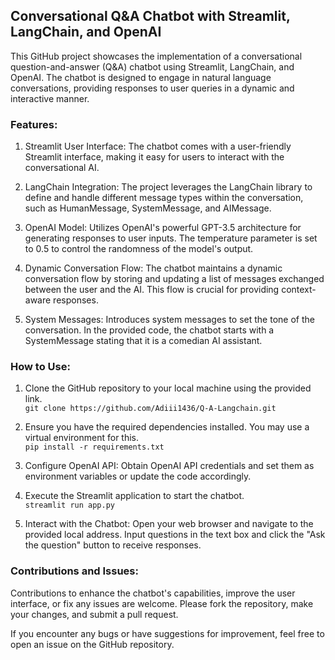 ## Conversational Q&A Chatbot with Streamlit, LangChain, and OpenAI

This GitHub project showcases the implementation of a conversational question-and-answer (Q&A) chatbot using Streamlit, LangChain, and OpenAI. The chatbot is designed to engage in natural language conversations, providing responses to user queries in a dynamic and interactive manner.

### Features:

1. Streamlit User Interface:
The chatbot comes with a user-friendly Streamlit interface, making it easy for users to interact with the conversational AI.

2. LangChain Integration:
The project leverages the LangChain library to define and handle different message types within the conversation, such as HumanMessage, SystemMessage, and AIMessage.

3. OpenAI Model:
Utilizes OpenAI's powerful GPT-3.5 architecture for generating responses to user inputs. The temperature parameter is set to 0.5 to control the randomness of the model's output.

4. Dynamic Conversation Flow:
The chatbot maintains a dynamic conversation flow by storing and updating a list of messages exchanged between the user and the AI. This flow is crucial for providing context-aware responses.

5. System Messages:
Introduces system messages to set the tone of the conversation. In the provided code, the chatbot starts with a SystemMessage stating that it is a comedian AI assistant.

### How to Use:

1. Clone the GitHub repository to your local machine using the provided link.<br>
``` git clone https://github.com/Adiii1436/Q-A-Langchain.git ```

2. Ensure you have the required dependencies installed. You may use a virtual environment for this.<br>
```pip install -r requirements.txt```

3. Configure OpenAI API:
Obtain OpenAI API credentials and set them as environment variables or update the code accordingly.

4. Execute the Streamlit application to start the chatbot.<br>
```streamlit run app.py```

5. Interact with the Chatbot:
Open your web browser and navigate to the provided local address. Input questions in the text box and click the "Ask the question" button to receive responses.

### Contributions and Issues:
Contributions to enhance the chatbot's capabilities, improve the user interface, or fix any issues are welcome. Please fork the repository, make your changes, and submit a pull request.

If you encounter any bugs or have suggestions for improvement, feel free to open an issue on the GitHub repository.

